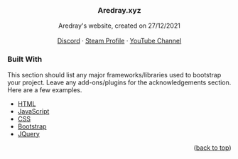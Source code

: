 


<!-- PROJECT LOGO -->
<br />
<div align="center">

  <h3 align="center">Aredray.xyz</h3>

  <p align="center">
    Aredray's website, created on 27/12/2021
    <br />
    <br />
    <a href="https://discord.io/aredray">Discord</a>
    ·
    <a href="https://steamcommunity.com/id/aredray/">Steam Profile</a>
    ·
    <a href="https://www.youtube.com/channel/UCZb0aeisUI7x8DFvNvb9Uug">YouTube Channel</a>
  </p>
</div>




### Built With

This section should list any major frameworks/libraries used to bootstrap your project. Leave any add-ons/plugins for the acknowledgements section. Here are a few examples.

* [HTML](https://html.com)
* [JavaScript](https://www.javascript.com)
* [CSS](https://vuejs.org/)
* [Bootstrap](https://getbootstrap.com)
* [JQuery](https://jquery.com)

<p align="right">(<a href="#top">back to top</a>)</p>

